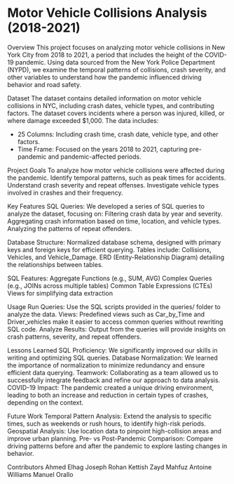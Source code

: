 # Motor Vehicle Collisions Analysis (2018-2021)
Overview
This project focuses on analyzing motor vehicle collisions in New York City from 2018 to 2021, a period that includes the height of the COVID-19 pandemic. Using data sourced from the New York Police Department (NYPD), we examine the temporal patterns of collisions, crash severity, and other variables to understand how the pandemic influenced driving behavior and road safety.

Dataset
The dataset contains detailed information on motor vehicle collisions in NYC, including crash dates, vehicle types, and contributing factors. The dataset covers incidents where a person was injured, killed, or where damage exceeded $1,000. The data includes:
* 25 Columns: Including crash time, crash date, vehicle type, and other factors.
* Time Frame: Focused on the years 2018 to 2021, capturing pre-pandemic and pandemic-affected periods.

Project Goals
To analyze how motor vehicle collisions were affected during the pandemic.
Identify temporal patterns, such as peak times for accidents.
Understand crash severity and repeat offenses.
Investigate vehicle types involved in crashes and their frequency.

Key Features
SQL Queries: We developed a series of SQL queries to analyze the dataset, focusing on:
Filtering crash data by year and severity.
Aggregating crash information based on time, location, and vehicle types.
Analyzing the patterns of repeat offenders.

Database Structure:
Normalized database schema, designed with primary keys and foreign keys for efficient querying.
Tables include: Collisions, Vehicles, and Vehicle_Damage.
ERD (Entity-Relationship Diagram) detailing the relationships between tables.

SQL Features:
Aggregate Functions (e.g., SUM, AVG)
Complex Queries (e.g., JOINs across multiple tables)
Common Table Expressions (CTEs)
Views for simplifying data extraction

Usage
Run Queries: Use the SQL scripts provided in the queries/ folder to analyze the data.
Views: Predefined views such as Car_by_Time and Driver_vehicles make it easier to access common queries without rewriting SQL code.
Analyze Results: Output from the queries will provide insights on crash patterns, severity, and repeat offenders.

Lessons Learned
SQL Proficiency: We significantly improved our skills in writing and optimizing SQL queries.
Database Normalization: We learned the importance of normalization to minimize redundancy and ensure efficient data querying.
Teamwork: Collaborating as a team allowed us to successfully integrate feedback and refine our approach to data analysis.
COVID-19 Impact: The pandemic created a unique driving environment, leading to both an increase and reduction in certain types of crashes, depending on the context.

Future Work
Temporal Pattern Analysis: Extend the analysis to specific times, such as weekends or rush hours, to identify high-risk periods.
Geospatial Analysis: Use location data to pinpoint high-collision areas and improve urban planning.
Pre- vs Post-Pandemic Comparison: Compare driving patterns before and after the pandemic to explore lasting changes in behavior.

Contributors
Ahmed Elhag
Joseph Rohan Kettish
Zayd Mahfuz
Antoine Williams
Manuel Orallo
